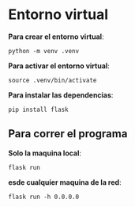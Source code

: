 # Entorno virtual

**Para crear el entorno virtual**:

```
python -m venv .venv
```

**Para activar el entorno virtual**:

```
source .venv/bin/activate
```

**Para instalar las dependencias**:

```
pip install flask
```

## Para correr el programa

**Solo la maquina local**:

```
flask run
```

**esde cualquier maquina de la red**:

```
flask run -h 0.0.0.0
```
